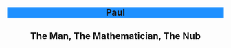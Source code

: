 <article>
  <header>
      <h1 style="background-color:DodgerBlue;"> Paul </h1>
      <h2>The Man, The Mathematician, The Nub</h2>
      <script>
    function openCity(evt, cityName) {
      // Declare all variables
      var i, tabcontent, tablinks;

      // Get all elements with class="tabcontent" and hide them
      tabcontent = document.getElementsByClassName("tabcontent");
      for (i = 0; i < tabcontent.length; i++) {
        tabcontent[i].style.display = "none";
      }

      // Get all elements with class="tablinks" and remove the class "active"
      tablinks = document.getElementsByClassName("tablinks");
      for (i = 0; i < tablinks.length; i++) {
        tablinks[i].className = tablinks[i].className.replace(" active", "");
      }

      // Show the current tab, and add an "active" class to the button that opened the tab
      document.getElementById(cityName).style.display = "block";
      evt.currentTarget.className += " active";
    }
    </script>
  </header>
  <div class="tab">
    <button class="tablinks" onclick="openCity(event, 'Personal')">Personal</button>
    <button class="tablinks" onclick="openCity(event, 'Academic')">Academic</button>
    <button class="tablinks" onclick="openCity(event, 'Athletic')">Athletic</button>
    <button class="tablinks" onclick="openCity(event, 'Photo Gallery')">Photo Gallery</button>
  </div>
  <!-- I am trying to add some sorta tab layout here, but I think to make them clickable//appear disappear, you need to incorporate java script which I havent been able to do yet. Edit: I got the java!!! -->

  <p>Today is</p> <?php echo date('l, F jS, Y'); ?>
  
  <p>Paul you better get ready because we are actually making you a website this time &#128511;</p>
  
 
  <div id="Personal" class="tabcontent">
    <h3>The Life of Paul</h3>
    <p>Personal information will be given out here.</p>
  </div>

  <div id="Academic" class="tabcontent">
    <h3>The Big Brain Himself</h3>
    <p>Paul is a studious individual.</p>
    <p1>Paul: <a href='https://linkedin.com/in/thisisgreat'>LinkedIn</a></p1>
  </div>

  <div id="Athletic" class="tabcontent">
    <h3>Athletic</h3>
    <p>Paul is a big runner guy.</p>
  </div>

  <div id="Photo Gallery" class="tabcontent">
    <h3>These are hot boi pics of Paul.</h3>
    <img src="images/nubby.png" width='200' alt='nubby nub nub'>
  </div>


</article>
